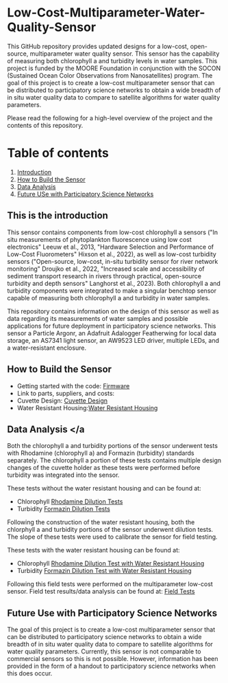 # Low-Cost-Multiparameter-Water-Quality-Sensor

This GitHub repository provides updated designs for a low-cost, open-source, multiparameter water quality sensor. This sensor has the capability of measuring both chlorophyll a
and turbidity levels in water samples. This project is funded by the MOORE Foundation in conjunction with the SOCON (Sustained Ocean Color Observations from Nanosatellites) program. The goal of this project is to create a low-cost multiparameter sensor that can be distributed to participatory science networks to obtain a wide breadth of in situ water quality data to compare to satellite algorithms for water quality parameters. 

Please read the following for a high-level overview of the project and the contents of this repository.

# Table of contents
1. [Introduction](#introduction)
2. [How to Build the Sensor](#paragraph1)
3. [Data Analysis](#paragraph2)
4. [Future USe with Participatory Science Networks](#paragraph3)

## This is the introduction <a name="introduction"></a>

This sensor contains components from low-cost chlorophyll a sensors ("In situ measurements of phytoplankton fluorescence using low cost electronics" Leeuw et al., 2013, 
"Hardware Selection and Performance of Low-Cost Fluorometers" Hixson et al., 2022), as well as low-cost turbidity sensors ("Open-source, low-cost, in-situ turbidity sensor for river network monitoring" Droujko et al., 2022, "Increased scale and accessibility of sediment transport research in rivers through practical, open-source turbidity and depth sensors" Langhorst et al., 2023). Both chlorophyll a and turbidity components were integrated to make a singular benchtop sensor capable of measuring both chlorophyll a and 
turbidity in water samples. 

This repository contains information on the design of this sensor as well as data regarding its measurements of water samples and possible applications for future
deployment in participatory science networks. This sensor a Particle Argonr, an Adafruit Adalogger Featherwing for local data storage, an AS7341 light sensor, an AW9523 LED driver, multiple LEDs, and a water-resistant enclosure.

## How to Build the Sensor <a name="paragraph1"></a>
* Getting started with the code: [Firmware](https://github.com/COAST-Lab/Low-Cost-Multiparameter-Water-Quality-Sesnor/tree/main/Firmware)
* Link to parts, suppliers, and costs:
* Cuvette Design: [Cuvette Design](https://github.com/COAST-Lab/Low-Cost-Multiparameter-Water-Quality-Sesnor/tree/main/Hardware/Cuvette%20Holder)
* Water Resistant Housing:[Water Resistant Housing](https://github.com/COAST-Lab/Low-Cost-Multiparameter-Water-Quality-Sesnor/tree/main/Hardware/Water%20Resistant%20Housing)

## Data Analysis <a name="paragraph2"></a
Both the chlorophyll a and turbidity portions of the sensor underwent tests with Rhodamine (chlorophyll a) and Formazin (turbidity) standards separately. The chlorophyll a portion of these tests contains multiple design changes of the cuvette holder as these tests were performed before turbidity was integrated into the sensor.

These tests without the water resistant housing and can be found at: 
* Chlorophyll [Rhodamine Dilution Tests](https://github.com/COAST-Lab/Low-Cost-Multiparameter-Water-Quality-Sesnor/tree/main/Chlorophyll/Data%20Analysis/AS7341%20Dilution%20Tests) 
* Turbidity [Formazin Dilution Tests](https://github.com/COAST-Lab/Low-Cost-Multiparameter-Water-Quality-Sesnor/tree/main/Turbidity/Data%20Analysis/AS7341%20Dilution%20Tests) 

Following the construction of the water resistant housing, both the chlorphyll a and turbidity portions of the sensor underwent dilution tests. The slope of these tests were used to calibrate the sensor for field testing. 

These tests with the water resistant housing can be found at:
* Chlorophyll [Rhodamine Dilution Test with Water Resistant Housing](https://github.com/COAST-Lab/Low-Cost-Multiparameter-Water-Quality-Sesnor/tree/main/Chlorophyll/Data%20Analysis/Dilution%20Tests%20with%20Water%20Resistant%20Housing)
* Turbidity [Formazin Dilution Test with Water Resistant Housing](https://github.com/COAST-Lab/Low-Cost-Multiparameter-Water-Quality-Sesnor/tree/main/Turbidity/Data%20Analysis/Dilution%20Tests%20with%20Water%20Resistant%20Housing)

Following this field tests were performed on the multiparameter low-cost sensor. Field test results/data analysis can be found at:
[Field Tests](https://github.com/COAST-Lab/Low-Cost-Multiparameter-Water-Quality-Sesnor/tree/main/Field%20Tests)


## Future Use with Participatory Science Networks <a name="paragraph3"></a>
The goal of this project is to create a low-cost multiparameter sensor that can be distributed to participatory science networks to obtain a wide breadth of in situ water quality data to compare to satellite algorithms for water quality parameters. Currently, this sensor is not comparable to commercial sensors so this is not possible. However, information has been provided in the form of a handout to participatory science networks when this does occur. 
